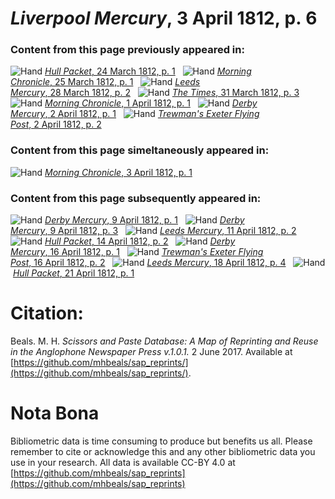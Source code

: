 # *Liverpool Mercury*, 3 April 1812, p. 6  
  
### Content from this page previously appeared in:  
![Hand](http://scissorsandpaste.net/wp-content/uploads/2017/06/smallhandpointer.png) [*Hull Packet*, 24 March 1812, p. 1](https://mhbeals.github.io/sap_html/Hull-Packet/Hull-Packet-24-March-1812-p-1)  
![Hand](http://scissorsandpaste.net/wp-content/uploads/2017/06/smallhandpointer.png) [*Morning Chronicle*, 25 March 1812, p. 1](https://mhbeals.github.io/sap_html/Morning-Chronicle/Morning-Chronicle-25-March-1812-p-1)  
![Hand](http://scissorsandpaste.net/wp-content/uploads/2017/06/smallhandpointer.png) [*Leeds Mercury*, 28 March 1812, p. 2](https://mhbeals.github.io/sap_html/Leeds-Mercury/Leeds-Mercury-28-March-1812-p-2)  
![Hand](http://scissorsandpaste.net/wp-content/uploads/2017/06/smallhandpointer.png) [*The Times*, 31 March 1812, p. 3](https://mhbeals.github.io/sap_html/The-Times/The-Times-31-March-1812-p-3)  
![Hand](http://scissorsandpaste.net/wp-content/uploads/2017/06/smallhandpointer.png) [*Morning Chronicle*, 1 April 1812, p. 1](https://mhbeals.github.io/sap_html/Morning-Chronicle/Morning-Chronicle-1-April-1812-p-1)  
![Hand](http://scissorsandpaste.net/wp-content/uploads/2017/06/smallhandpointer.png) [*Derby Mercury*, 2 April 1812, p. 1](https://mhbeals.github.io/sap_html/Derby-Mercury/Derby-Mercury-2-April-1812-p-1)  
![Hand](http://scissorsandpaste.net/wp-content/uploads/2017/06/smallhandpointer.png) [*Trewman's Exeter Flying Post*, 2 April 1812, p. 2](https://mhbeals.github.io/sap_html/Trewman's-Exeter-Flying-Post/Trewman's-Exeter-Flying-Post-2-April-1812-p-2)  
  
### Content from this page simeltaneously appeared in:  
![Hand](http://scissorsandpaste.net/wp-content/uploads/2017/06/smallhandpointer.png) [*Morning Chronicle*, 3 April 1812, p. 1](https://mhbeals.github.io/sap_html/Morning-Chronicle/Morning-Chronicle-3-April-1812-p-1)  
  
### Content from this page subsequently appeared in:  
![Hand](http://scissorsandpaste.net/wp-content/uploads/2017/06/smallhandpointer.png) [*Derby Mercury*, 9 April 1812, p. 1](https://mhbeals.github.io/sap_html/Derby-Mercury/Derby-Mercury-9-April-1812-p-1)  
![Hand](http://scissorsandpaste.net/wp-content/uploads/2017/06/smallhandpointer.png) [*Derby Mercury*, 9 April 1812, p. 3](https://mhbeals.github.io/sap_html/Derby-Mercury/Derby-Mercury-9-April-1812-p-3)  
![Hand](http://scissorsandpaste.net/wp-content/uploads/2017/06/smallhandpointer.png) [*Leeds Mercury*, 11 April 1812, p. 2](https://mhbeals.github.io/sap_html/Leeds-Mercury/Leeds-Mercury-11-April-1812-p-2)  
![Hand](http://scissorsandpaste.net/wp-content/uploads/2017/06/smallhandpointer.png) [*Hull Packet*, 14 April 1812, p. 2](https://mhbeals.github.io/sap_html/Hull-Packet/Hull-Packet-14-April-1812-p-2)  
![Hand](http://scissorsandpaste.net/wp-content/uploads/2017/06/smallhandpointer.png) [*Derby Mercury*, 16 April 1812, p. 1](https://mhbeals.github.io/sap_html/Derby-Mercury/Derby-Mercury-16-April-1812-p-1)  
![Hand](http://scissorsandpaste.net/wp-content/uploads/2017/06/smallhandpointer.png) [*Trewman's Exeter Flying Post*, 16 April 1812, p. 2](https://mhbeals.github.io/sap_html/Trewman's-Exeter-Flying-Post/Trewman's-Exeter-Flying-Post-16-April-1812-p-2)  
![Hand](http://scissorsandpaste.net/wp-content/uploads/2017/06/smallhandpointer.png) [*Leeds Mercury*, 18 April 1812, p. 4](https://mhbeals.github.io/sap_html/Leeds-Mercury/Leeds-Mercury-18-April-1812-p-4)  
![Hand](http://scissorsandpaste.net/wp-content/uploads/2017/06/smallhandpointer.png) [*Hull Packet*, 21 April 1812, p. 1](https://mhbeals.github.io/sap_html/Hull-Packet/Hull-Packet-21-April-1812-p-1)  


# Citation: 

Beals. M. H. *Scissors and Paste Database: A Map of Reprinting and Reuse in the Anglophone Newspaper Press v.1.0.1.* 2 June 2017. Available at [https://github.com/mhbeals/sap_reprints/](https://github.com/mhbeals/sap_reprints/). 

# Nota Bona

Bibliometric data is time consuming to produce but benefits us all. Please remember to cite or acknowledge this and any other bibliometric data you use in your research. All data is available CC-BY 4.0 at [https://github.com/mhbeals/sap_reprints](https://github.com/mhbeals/sap_reprints)